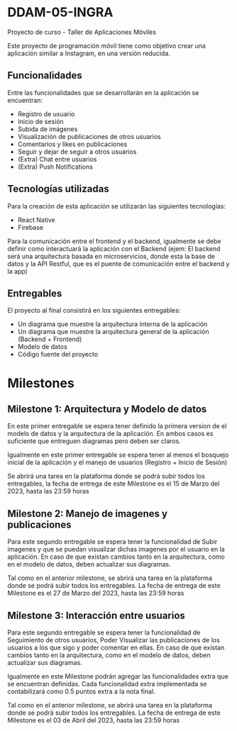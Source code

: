 # DDAM-05-INGRA
Proyecto de curso - Taller de Aplicaciones Móviles

Este proyecto de programación móvil tiene como objetivo crear una aplicación similar a Instagram, en una versión reducida.

## Funcionalidades

Entre las funcionalidades que se desarrollarán en la aplicación se encuentran:

- Registro de usuario
- Inicio de sesión
- Subida de imágenes
- Visualización de publicaciones de otros usuarios
- Comentarios y likes en publicaciones
- Seguir y dejar de seguir a otros usuarios
- (Extra) Chat entre usuarios
- (Extra) Push Notifications

## Tecnologías utilizadas

Para la creación de esta aplicación se utilizarán las siguientes tecnologías:

- React Native
- Firebase

Para la comunicación entre el frontend y el backend, igualmente se debe definir como interactuará la aplicación con el Backend (ejem: El backend será una arquitectura basada en microservicios, donde esta la base de datos y la API Restful, que es el puente de comunicación entre el backend y la app)

## Entregables

El proyecto al final consistirá en los siguientes entregables:

- Un diagrama que muestre la arquitectura interna de la aplicación
- Un diagrama que muestre la arquitectura general de la aplicación (Backend + Frontend)
- Modelo de datos
- Código fuente del proyecto

# Milestones

## Milestone 1: Arquitectura y Modelo de datos

En este primer entregable se espera tener definido la primera version de el modelo de datos y la arquitectura de la aplicación. En ambos casos es suficiente que entreguen diagramas pero deben ser claros.

Igualmente en este primer entregable se espera tener al menos el bosquejo inicial de la aplicación y el manejo de usuarios (Registro + Inicio de Sesión)

Se abrirá una tarea en la plataforma donde se podrá subir todos los entregables, la fecha de entrega de este Milestone es el 15 de Marzo del 2023, hasta las 23:59 horas

## Milestone 2: Manejo de imagenes y publicaciones

Para este segundo entregable se espera tener la funcionalidad de Subir imagenes y que se puedan visualizar dichas imagenes por el usuario en la aplicación. En caso de que existan cambios tanto en la arquitectura, como en el modelo de datos, deben actualizar sus diagramas.

Tal como en el anterior milestone, se abrirá una tarea en la plataforma donde se podrá subir todos los entregables. La fecha de entrega de este Milestone es el 27 de Marzo del 2023, hasta las 23:59 horas

## Milestone 3: Interacción entre usuarios

Para este segundo entregable se espera tener la funcionalidad de Seguimiento de otros usuarios, Poder Visualizar las publicaciones de los usuarios a los que sigo y poder comentar en ellas. En caso de que existan cambios tanto en la arquitectura, como en el modelo de datos, deben actualizar sus diagramas.

Igualmente en este Milestone podrán agregar las funcionalidades extra que se encuentran definidas. Cada funcionalidad extra implementada se contabilizará como 0.5 puntos extra a la nota final.

Tal como en el anterior milestone, se abrirá una tarea en la plataforma donde se podrá subir todos los entregables. La fecha de entrega de este Milestone es el 03 de Abril del 2023, hasta las 23:59 horas

